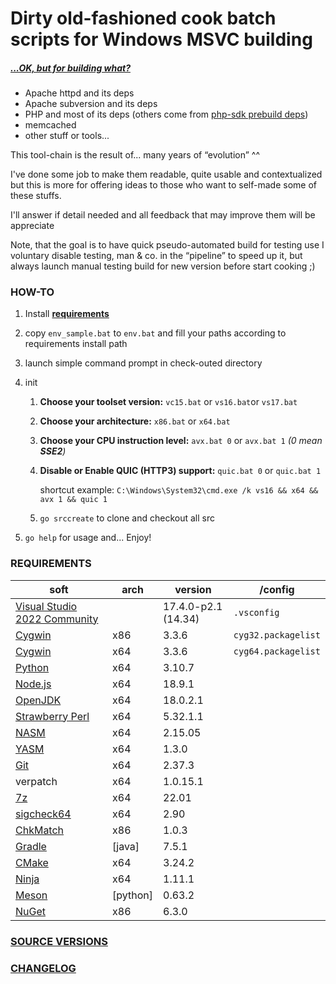 # Dirty old-fashioned cook batch scripts for Windows MSVC building

##### *[...OK, but for building what?](./SRC_VERSION.md)*

- Apache httpd and its deps
- Apache subversion and its deps
- PHP and most of its deps (others come from [php-sdk prebuild deps](https://windows.php.net/downloadS/php-sdk/deps/))
- memcached
- other stuff or tools...

This tool-chain is the result of... many years of “evolution” ^^

I've done some job to make them readable, quite usable and contextualized but this is more for offering ideas to those who want to self-made some of these stuffs.

I'll answer if detail needed and all feedback that may improve them will be appreciate

Note, that the goal is to have quick pseudo-automated build for testing use I voluntary disable testing, man & co. in the “pipeline” to speed up it, but always launch manual testing build for new version before start cooking ;)

### HOW-TO

1. Install **[requirements](#requirements)**

2. copy `env_sample.bat` to `env.bat` and fill your paths according to requirements install path

3. launch simple command prompt in check-outed directory

4. init
   1. **Choose your toolset version:** `vc15.bat` or `vs16.bat`or `vs17.bat`

   2. **Choose your architecture:** `x86.bat` or `x64.bat`

   3. **Choose your CPU instruction level:** `avx.bat 0` or `avx.bat 1` _(0 mean **SSE2**)_

   3. **Disable or Enable QUIC (HTTP3) support:** `quic.bat 0` or `quic.bat 1` 

      shortcut example: `C:\Windows\System32\cmd.exe /k vs16 && x64 && avx 1 && quic 1`

   4. `go srccreate` to clone and checkout all src
   
5. `go help` for usage and... Enjoy!

### REQUIREMENTS

| soft                                                         | arch | version    | /config             |
| ------------------------------------------------------------ | ---- | -------------- | ------------------- |
| [Visual Studio 2022 Community](https://visualstudio.microsoft.com/fr/thank-you-downloading-visual-studio/?sku=Community&rel=16) |      | 17.4.0-p2.1 (14.34) | `.vsconfig`         |
| [Cygwin](https://cygwin.com/install.html)                    | x86  | 3.3.6  | `cyg32.packagelist` |
| [Cygwin](https://cygwin.com/install.html)                    | x64  | 3.3.6          | `cyg64.packagelist` |
| [Python](https://www.python.org/downloads/)                  | x64  | 3.10.7 |                     |
| [Node.js](https://nodejs.org/en/download/current/) | x64 | 18.9.1 | |
| [OpenJDK](https://jdk.java.net/18/)                      | x64  | 18.0.2.1 |                     |
| [Strawberry Perl](https://strawberryperl.com/releases.html) | x64  | 5.32.1.1 |                     |
| [NASM](https://www.nasm.us/pub/nasm/releasebuilds/?C=M;O=D) | x64  | 2.15.05        |                     |
| [YASM](https://yasm.tortall.net/Download.html) | x64 | 1.3.0 | |
| [Git](https://git-scm.com/download/win)                      | x64  | 2.37.3 |                     |
| verpatch                                                     | x64  | 1.0.15.1       |                     |
| [7z](https://www.7-zip.org/download.html)                    | x64  | 22.01  |                     |
| [sigcheck64](https://docs.microsoft.com/en-us/sysinternals/downloads/sigcheck) | x64  | 2.90       |                     |
| [ChkMatch](https://web.archive.org/web/20210205095232/https://www.debuginfo.com/tools/chkmatch.html) | x86 | 1.0.3          |                     |
| [Gradle](https://gradle.org/install/) | [java] | 7.5.1 | |
| [CMake](https://cmake.org/download/) | x64 | 3.24.2 | |
| [Ninja](https://github.com/ninja-build/ninja/releases) | x64 | 1.11.1 | |
| [Meson](https://github.com/mesonbuild/meson/releases) | [python] | 0.63.2 | |
| [NuGet](https://www.nuget.org/downloads) | x86 | 6.3.0 | |

### [SOURCE VERSIONS](./SRC_VERSION.md)
### [CHANGELOG](./changelog.md)